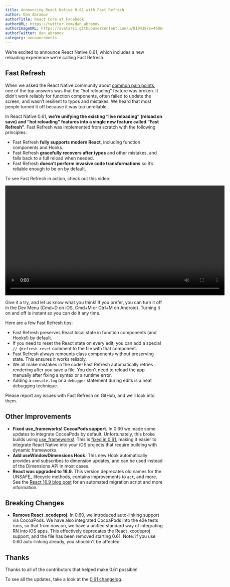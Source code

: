 ```yaml
---
title: Announcing React Native 0.61 with Fast Refresh
author: Dan Abramov
authorTitle: React Core at Facebook
authorURL: https://twitter.com/dan_abramov
authorImageURL: https://avatars1.githubusercontent.com/u/810438?s=460&v=4
authorTwitter: dan_abramov
category: announcements
---
```


We’re excited to announce React Native 0.61, which includes a new reloading experience we’re calling Fast Refresh.

## Fast Refresh

When we asked the React Native community about [common pain points](https://github.com/react-native-community/discussions-and-proposals/issues/64), one of the top answers was that the “hot reloading” feature was broken. It didn’t work reliably for function components, often failed to update the screen, and wasn’t resilient to typos and mistakes. We heard that most people turned it off because it was too unreliable.

In React Native 0.61, **we’re unifying the existing “live reloading” (reload on save) and “hot reloading” features into a single new feature called “Fast Refresh”**. Fast Refresh was implemented from scratch with the following principles:

- Fast Refresh **fully supports modern React**, including function components and Hooks.
- Fast Refresh **gracefully recovers after typos** and other mistakes, and falls back to a full reload when needed.
- Fast Refresh **doesn’t perform invasive code transformations** so it’s reliable enough to be on by default.

To see Fast Refresh in action, check out this video:

<p style="text-align: center">
<video width="700" controls="controls" autoplay>
  <source type="video/mp4" src="https://reactnative.dev/img/homepage/ReactRefresh.mp4"></source>
</video>
</p>

Give it a try, and let us know what you think! If you prefer, you can turn it off in the Dev Menu (Cmd+D on iOS, Cmd+M or Ctrl+M on Android). Turning it on and off is instant so you can do it any time.

Here are a few Fast Refresh tips:

- Fast Refresh preserves React local state in function components (and Hooks!) by default.
- If you need to reset the React state on every edit, you can add a special `// @refresh reset` comment to the file with that component.
- Fast Refresh always remounts class components without preserving state. This ensures it works reliably.
- We all make mistakes in the code! Fast Refresh automatically retries rendering after you save a file. You don't need to reload the app manually after fixing a syntax or a runtime error.
- Adding a `console.log` or a `debugger` statement during edits is a neat debugging technique.

Please report any issues with Fast Refresh on GitHub, and we’ll look into them.

## Other Improvements

- **Fixed use_frameworks! CocoaPods support.** In 0.60 we made some updates to integrate CocoaPods by default. Unfortunately, this broke builds using [use_frameworks!](https://guides.cocoapods.org/syntax/podfile.html#use_frameworks_bang). This is [fixed in 0.61](https://github.com/facebook/react-native/pull/25619), making it easier to integrate React Native into your iOS projects that require building with dynamic frameworks.
- **Add useWindowDimensions Hook.** This new Hook automatically provides and subscribes to dimension updates, and can be used instead of the Dimensions API in most cases.
- **React was upgraded to 16.9.** This version deprecates old names for the UNSAFE\_ lifecycle methods, contains improvements to `act`, and more. See the [React 16.9 blog post](https://reactjs.org/blog/2019/08/08/react-v16.9.0.html) for an automated migration script and more information.

## Breaking Changes

- **Remove React .xcodeproj.** In 0.60, we introduced auto-linking support via CocoaPods. We have also integrated CocoaPods into the e2e tests runs, so that from now on, we have a unified standard way of integrating RN into iOS apps. This effectively deprecates the React .xcodeproj support, and the file has been removed starting 0.61. Note: if you use 0.60 auto-linking already, you shouldn't be affected.

## Thanks

Thanks to all of the contributors that helped make 0.61 possible!

To see all the updates, take a look at the [0.61 changelog](https://github.com/react-native-community/releases/blob/master/CHANGELOG.md).
